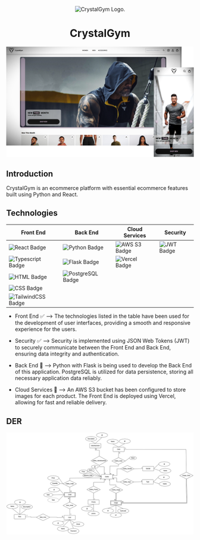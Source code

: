 <p align="center">
  <picture>
    <source media="(prefers-color-scheme: dark)" srcset="https://raw.githubusercontent.com/SimonDiLeoGIT/crystalgym-ecommerce/main/client/public/CrystalGymLogoDark.png">
    <source media="(prefers-color-scheme: light)" srcset="https://raw.githubusercontent.com/SimonDiLeoGIT/crystalgym-ecommerce/main/client/public/CrystalGymLogo.png">
    <img alt="CrystalGym Logo." src="https://user-images.githubusercontent.com/25423296/163456779-a8556205-d0a5-45e2-ac17-42d089e3c3f8.png" width="80px" height="80px">
  </picture>
  <h1 align="center">CrystalGym</h1>
</p>

<picture>
  <img alt="CrystalGym Mockup" src="https://raw.githubusercontent.com/SimonDiLeoGIT/crystalgym-ecommerce/refs/heads/main/client/src/assets/Mockup.png">
</picture>

## Introduction
CrystalGym is an ecommerce platform with essential ecommerce features built using Python and React.

## Technologies

|Front End|Back End|Cloud Services|Security
| --- | --- | --- | --- |
| <img alt="React Badge" src="https://img.shields.io/badge/React-20232A?style=for-the-badge&logo=react&logoColor=61DAFB"> | <img alt="Python Badge" src="https://img.shields.io/badge/Python-14354C?style=for-the-badge&logo=python&logoColor=white"> | <img alt="AWS S3 Badge" src="https://img.shields.io/badge/AWS_S3-232F3E?style=for-the-badge&logo=amazon-aws&logoColor=white"> | <img alt="JWT Badge" src="https://img.shields.io/badge/json%20web%20tokens-323330?style=for-the-badge&logo=json-web-tokens&logoColor=pink"> |
| <img alt="Typescript Badge" src="https://img.shields.io/badge/TypeScript-007ACC?style=for-the-badge&logo=typescript&logoColor=white"> | <img alt="Flask Badge" src="https://img.shields.io/badge/Flask-000000?style=for-the-badge&logo=flask&logoColor=white"> | <img alt="Vercel Badge" src="https://img.shields.io/badge/Vercel-000000?style=for-the-badge&logo=vercel&logoColor=white"> |
| <img alt="HTML Badge" src="https://img.shields.io/badge/HTML5-E34F26?style=for-the-badge&logo=html5&logoColor=white"> | <img alt="PostgreSQL Badge" src="https://img.shields.io/badge/PostgreSQL-316192?style=for-the-badge&logo=postgresql&logoColor=white"> |
| <img alt="CSS Badge" src="https://img.shields.io/badge/CSS3-1572B6?style=for-the-badge&logo=css3&logoColor=white"> |
| <img alt="TailwindCSS Badge" src="https://img.shields.io/badge/Tailwind_CSS-38B2AC?style=for-the-badge&logo=tailwind-css&logoColor=white"> |

- Front End ✅ –> The technologies listed in the table have been used for the development of user interfaces, providing a smooth and responsive experience for the users.

- Security ✅ –> Security is implemented using JSON Web Tokens (JWT) to securely communicate between the Front End and Back End, ensuring data integrity and authentication.

- Back End 🚧 –> Python with Flask is being used to develop the Back End of this application. PostgreSQL is utilized for data persistence, storing all necessary application data reliably.

- Cloud Services 🚧 –> An AWS S3 bucket has been configured to store images for each product. The Front End is deployed using Vercel, allowing for fast and reliable delivery.

## DER
<picture>
  <img alt="CrystalGym DataBase DER" src="https://raw.githubusercontent.com/SimonDiLeoGIT/crystalgym-ecommerce/refs/heads/main/backend/CrystalGym-DER.drawio.png" >
</picture>
